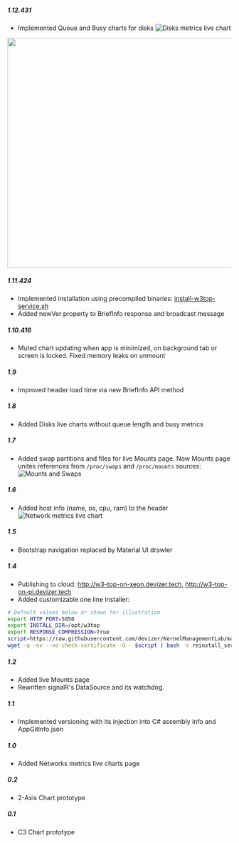 ##### 1.12.431
- Implemented Queue and Busy charts for disks
![Disks metrics live chart](https://github.com/devizer/KernelManagementLab/raw/master/images/Disks-Live-Chart.png)

<img src="https://github.com/devizer/KernelManagementLab/raw/master/images/Disks-Live-Chart.png" width="516px" />

##### 1.11.424
- Implemented installation using precompiled binaries: [install-w3top-service.sh](https://github.com/devizer/w3top-bin#reinstallation-of-precompiled-binaries)
- Added newVer property to BriefInfo response and broadcast message
##### 1.10.416
- Muted chart updating when app is minimized, on background tab or screen is locked. Fixed memory leaks on unmount
##### 1.9
- Improved header load time via new BriefInfo API method
##### 1.8
- Added Disks live charts without queue length and busy metrics
##### 1.7
- Added swap partitions and files for live Mounts page. Now Mounts page unites references from `/proc/swaps` and `/proc/mounts` sources:
![Mounts and Swaps](https://github.com/devizer/KernelManagementLab/raw/master/images/Mounts-and-Swaps-v2.png "mounts and swaps") 
##### 1.6 
- Added host info (name, os, cpu, ram) to the header
![Network metrics live chart](https://github.com/devizer/KernelManagementLab/raw/master/images/Networks-Live-Chart.png "Network metrics live chart")
##### 1.5
- Bootstrap navigation replaced by Material UI drawler
##### 1.4 
- Publishing to cloud: http://w3-top-on-xeon.devizer.tech, http://w3-top-on-pi.devizer.tech
- Added customizable one line installer:
```bash
# Default values below ar shown for illustration
export HTTP_PORT=5050
export INSTALL_DIR=/opt/w3top
export RESPONSE_COMPRESSION=True
script=https://raw.githubusercontent.com/devizer/KernelManagementLab/master/build-w3-dashboard.sh
wget -q -nv --no-check-certificate -O - $script | bash -s reinstall_service 
```
 
##### 1.2
- Added live Mounts page
- Rewritten signalR's DataSource and its watchdog.
##### 1.1
- Implemented versioning with its injection into C# assembly info and AppGitInfo.json
##### 1.0
- Added Networks metrics live charts page
##### 0.2
- 2-Axis Chart prototype
##### 0.1
- C3 Chart prototype
